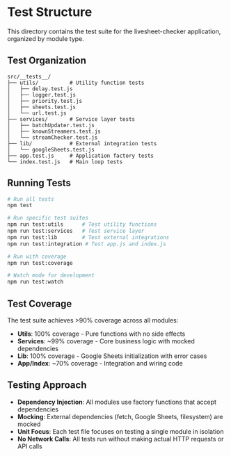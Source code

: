 # Test Structure

This directory contains the test suite for the livesheet-checker application, organized by module type.

## Test Organization

```
src/__tests__/
├── utils/          # Utility function tests
│   ├── delay.test.js
│   ├── logger.test.js
│   ├── priority.test.js
│   ├── sheets.test.js
│   └── url.test.js
├── services/       # Service layer tests
│   ├── batchUpdater.test.js
│   ├── knownStreamers.test.js
│   └── streamChecker.test.js
├── lib/            # External integration tests
│   └── googleSheets.test.js
├── app.test.js     # Application factory tests
└── index.test.js   # Main loop tests
```

## Running Tests

```bash
# Run all tests
npm test

# Run specific test suites
npm run test:utils      # Test utility functions
npm run test:services   # Test service layer
npm run test:lib        # Test external integrations
npm run test:integration # Test app.js and index.js

# Run with coverage
npm run test:coverage

# Watch mode for development
npm run test:watch
```

## Test Coverage

The test suite achieves >90% coverage across all modules:
- **Utils**: 100% coverage - Pure functions with no side effects
- **Services**: ~99% coverage - Core business logic with mocked dependencies
- **Lib**: 100% coverage - Google Sheets initialization with error cases
- **App/Index**: ~70% coverage - Integration and wiring code

## Testing Approach

- **Dependency Injection**: All modules use factory functions that accept dependencies
- **Mocking**: External dependencies (fetch, Google Sheets, filesystem) are mocked
- **Unit Focus**: Each test file focuses on testing a single module in isolation
- **No Network Calls**: All tests run without making actual HTTP requests or API calls